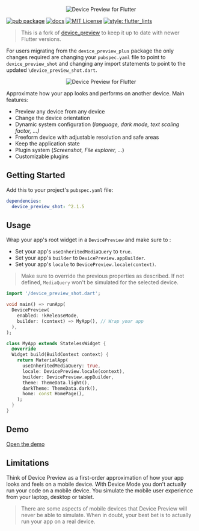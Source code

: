 <p align="center">
  <img src="https://github.com/aloisdeniel/flutter_device_preview/raw/master/logo.png" alt="Device Preview for Flutter" />
</p>

[![pub package](https://img.shields.io/pub/v/device_preview_shot.svg)](https://pub.dartlang.org/packages/device_preview_shot)
[![docs](https://img.shields.io/badge/docs-latest-blue.svg)](https://abraralidev.github.io/device_preview_shot)
[![MIT License](https://img.shields.io/github/license/abraralidev/device_preview_shot.svg)]([https://github.com/abraralidev/device-preview-shot/blob/main/LICENSE](https://github.com/abraralidev/device-previewed-shot/blob/main/LICENSE))
[![style: flutter_lints](https://img.shields.io/badge/style-flutter__lints-4BC0F5.svg)](https://pub.dev/packages/flutter_lints)


> This is a fork of [device_preview](https://pub.dev/packages/device_preview) to keep it up to date with newer Flutter versions.

For users migrating from the `device_preview_plus` package the only changes required are changing your `pubspec.yaml`
file to point to `device_preview_shot` and changing any import statements to point to
the updated `\device_preview_shot.dart`.

<p align="center">
  <img src="https://github.com/aloisdeniel/flutter_device_preview/raw/master/device_preview.gif" alt="Device Preview for Flutter" />
</p>

Approximate how your app looks and performs on another device. Main features:

* Preview any device from any device
* Change the device orientation
* Dynamic system configuration (*language, dark mode, text scaling factor, ...)*
* Freeform device with adjustable resolution and safe areas
* Keep the application state
* Plugin system (*Screenshot, File explorer, ...*)
* Customizable plugins

## Getting Started

Add this to your project's `pubspec.yaml` file:

```yml
dependencies:
  device_preview_shot: ^2.1.5
```

## Usage

Wrap your app's root widget in a `DevicePreview` and make sure to :

* Set your app's `useInheritedMediaQuery` to `true`.
* Set your app's `builder` to `DevicePreview.appBuilder`.
* Set your app's `locale` to `DevicePreview.locale(context)`.

> Make sure to override the previous properties as described. If not defined, `MediaQuery` won't be simulated for the selected device.

```dart
import '/device_preview_shot.dart';

void main() => runApp(
  DevicePreview(
    enabled: !kReleaseMode,
    builder: (context) => MyApp(), // Wrap your app
  ),
);

class MyApp extends StatelessWidget {
  @override
  Widget build(BuildContext context) {
    return MaterialApp(
      useInheritedMediaQuery: true,
      locale: DevicePreview.locale(context),
      builder: DevicePreview.appBuilder,
      theme: ThemeData.light(),
      darkTheme: ThemeData.dark(),
      home: const HomePage(),
    );
  }
}
```

## Demo

<a href='https://flutter-device-preview.firebaseapp.com/' target='_blank'>Open the demo</a>

## Limitations

Think of Device Preview as a first-order approximation of how your app looks and feels on a mobile device. With Device Mode you don't actually run your code on a mobile device. You simulate the mobile user experience from your laptop, desktop or tablet.

> There are some aspects of mobile devices that Device Preview will never be able to simulate. When in doubt, your best bet is to actually run your app on a real device.
